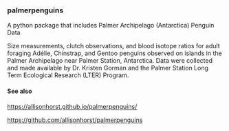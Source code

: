 
### palmerpenguins
A python package that includes Palmer Archipelago (Antarctica) Penguin Data

Size measurements, clutch observations, and blood isotope ratios for adult foraging Adélie, Chinstrap, and Gentoo penguins observed on islands in the Palmer Archipelago near Palmer Station, Antarctica. Data were collected and made available by Dr. Kristen Gorman and the Palmer Station Long Term Ecological Research (LTER) Program.


#### See also

https://allisonhorst.github.io/palmerpenguins/

https://github.com/allisonhorst/palmerpenguins
